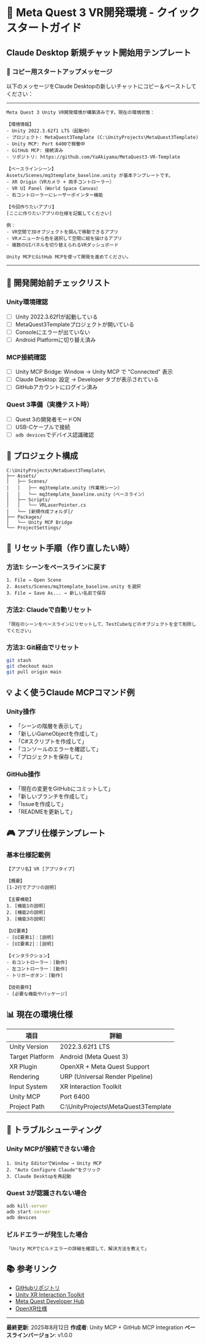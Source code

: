# 🚀 Meta Quest 3 VR開発環境 - クイックスタートガイド

## Claude Desktop 新規チャット開始用テンプレート

### 📝 コピー用スタートアップメッセージ

以下のメッセージをClaude Desktopの新しいチャットにコピー＆ペーストしてください：

---

```
Meta Quest 3 Unity VR開発環境が構築済みです。現在の環境状態：

【環境情報】
- Unity 2022.3.62f1 LTS（起動中）
- プロジェクト: MetaQuest3Template (C:\UnityProjects\MetaQuest3Template)
- Unity MCP: Port 6400で稼働中
- GitHub MCP: 接続済み
- リポジトリ: https://github.com/YaAkiyama/MetaQuest3-VR-Template

【ベースラインシーン】
Assets/Scenes/mq3template_baseline.unity が基本テンプレートです。
- XR Origin（VRカメラ + 両手コントローラー）
- VR UI Panel（World Space Canvas）
- 右コントローラーにレーザーポインター機能

【今回作りたいアプリ】
[ここに作りたいアプリの仕様を記載してください]

例：
- VR空間で3Dオブジェクトを掴んで移動できるアプリ
- VRメニューから色を選択して空間に絵を描けるアプリ
- 複数のUIパネルを切り替えられるVRダッシュボード

Unity MCPとGitHub MCPを使って開発を進めてください。
```

---

## 🎯 開発開始前チェックリスト

### Unity環境確認
- [ ] Unity 2022.3.62f1が起動している
- [ ] MetaQuest3Templateプロジェクトが開いている
- [ ] Consoleにエラーが出ていない
- [ ] Android Platformに切り替え済み

### MCP接続確認
- [ ] Unity MCP Bridge: Window → Unity MCP で "Connected" 表示
- [ ] Claude Desktop: 設定 → Developer タブが表示されている
- [ ] GitHubアカウントにログイン済み

### Quest 3準備（実機テスト時）
- [ ] Quest 3の開発者モードON
- [ ] USB-Cケーブルで接続
- [ ] `adb devices`でデバイス認識確認

## 📁 プロジェクト構成

```
C:\UnityProjects\MetaQuest3Template\
├── Assets/
│   ├── Scenes/
│   │   ├── mq3template.unity（作業用シーン）
│   │   └── mq3template_baseline.unity（ベースライン）
│   ├── Scripts/
│   │   └── VRLaserPointer.cs
│   └── [新規作成フォルダ]/
├── Packages/
│   └── Unity MCP Bridge
└── ProjectSettings/
```

## 🔄 リセット手順（作り直したい時）

### 方法1: シーンをベースラインに戻す
```
1. File → Open Scene
2. Assets/Scenes/mq3template_baseline.unity を選択
3. File → Save As... → 新しい名前で保存
```

### 方法2: Claudeで自動リセット
```
「現在のシーンをベースラインにリセットして、TestCubeなどのオブジェクトを全て削除してください」
```

### 方法3: Git経由でリセット
```bash
git stash
git checkout main
git pull origin main
```

## 💡 よく使うClaude MCPコマンド例

### Unity操作
- 「シーンの階層を表示して」
- 「新しいGameObjectを作成して」
- 「C#スクリプトを作成して」
- 「コンソールのエラーを確認して」
- 「プロジェクトを保存して」

### GitHub操作
- 「現在の変更をGitHubにコミットして」
- 「新しいブランチを作成して」
- 「Issueを作成して」
- 「READMEを更新して」

## 🎮 アプリ仕様テンプレート

### 基本仕様記載例
```
【アプリ名】VR [アプリタイプ]

【概要】
[1-2行でアプリの説明]

【主要機能】
1. [機能1の説明]
2. [機能2の説明]
3. [機能3の説明]

【UI要素】
- [UI要素1]：[説明]
- [UI要素2]：[説明]

【インタラクション】
- 右コントローラー：[動作]
- 左コントローラー：[動作]
- トリガーボタン：[動作]

【技術要件】
- [必要な機能やパッケージ]
```

## 📊 現在の環境仕様

| 項目 | 詳細 |
|------|------|
| Unity Version | 2022.3.62f1 LTS |
| Target Platform | Android (Meta Quest 3) |
| XR Plugin | OpenXR + Meta Quest Support |
| Rendering | URP (Universal Render Pipeline) |
| Input System | XR Interaction Toolkit |
| Unity MCP | Port 6400 |
| Project Path | C:\UnityProjects\MetaQuest3Template |

## 🔧 トラブルシューティング

### Unity MCPが接続できない場合
```
1. Unity EditorでWindow → Unity MCP
2. "Auto Configure Claude"をクリック
3. Claude Desktopを再起動
```

### Quest 3が認識されない場合
```cmd
adb kill-server
adb start-server
adb devices
```

### ビルドエラーが発生した場合
```
「Unity MCPでビルドエラーの詳細を確認して、解決方法を教えて」
```

## 📚 参考リンク

- [GitHubリポジトリ](https://github.com/YaAkiyama/MetaQuest3-VR-Template)
- [Unity XR Interaction Toolkit](https://docs.unity3d.com/Packages/com.unity.xr.interaction.toolkit@3.0/manual/index.html)
- [Meta Quest Developer Hub](https://developer.meta.com/horizon/)
- [OpenXR仕様](https://www.khronos.org/openxr/)

---

**最終更新**: 2025年8月12日
**作成者**: Unity MCP + GitHub MCP Integration
**ベースラインバージョン**: v1.0.0